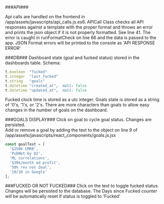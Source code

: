 ###API###

Api calls are handled on the frontend in /app/assets/javascripts/api_calls.js.es6.
APICall Class checks all API responses against a template with the
proper format and throws an error and prints the json object if it is not
properly formatted.  See line 41.  The error is caught in runFormatCheck on line 66
and the data is passed to the app.  JSON Format errors will be printed to the
console as 'API RESPONSE ERROR'

###DB###
Dashboard state (goal and fucked status) stored in the dashboards table.
Schema:
```ruby
t.boolean  "fucked"
t.integer  "last_fucked"
t.string   "goals"
t.datetime "created_at",  null: false
t.datetime "updated_at",  null: false
```
Fucked clock time is stored as a utc integer. Goals state is stored as a
string of '0's, '1's, or '2's. There are more characters than goals to allow
easy changes in the number of goals on the dashboard.

###GOALS DISPLAY###
Click on goal to cycle goal status.  Changes are persisted.  
Add or remove a goal by adding the text to the object on line 9 of /app/assets/javascripts/react_components/goals.js.jsx
```javascript
const goalText = [
  '$250k CMRR',
  'PubNet by Q2',
  'ML correlations',
  '$30k/month ad profit',
  '50% rev not Zeal',
  '10/10 in Google'
];
```

###FUCKED OR NOT FUCKED###
Click on the text to toggle fucked status.  Changes will be persisted to the database.
The Days since Fucked counter will be automatically reset if status is toggled to 'Fucked'
